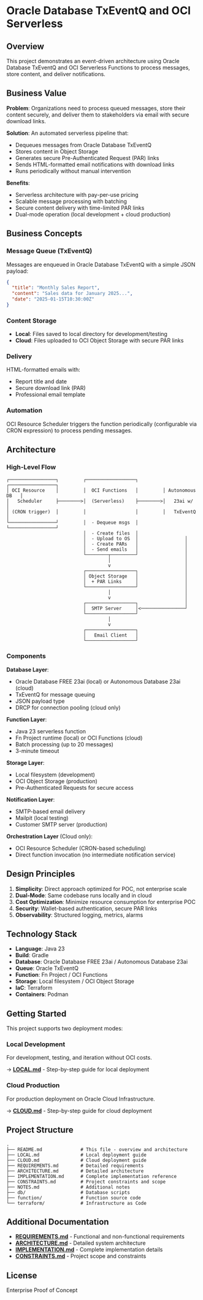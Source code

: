 # Oracle Database TxEventQ and OCI Serverless

## Overview

This project demonstrates an event-driven architecture using Oracle Database TxEventQ and OCI Serverless Functions to process messages, store content, and deliver notifications.

## Business Value

**Problem**: Organizations need to process queued messages, store their content securely, and deliver them to stakeholders via email with secure download links.

**Solution**: An automated serverless pipeline that:
- Dequeues messages from Oracle Database TxEventQ
- Stores content in Object Storage
- Generates secure Pre-Authenticated Request (PAR) links
- Sends HTML-formatted email notifications with download links
- Runs periodically without manual intervention

**Benefits**:
- Serverless architecture with pay-per-use pricing
- Scalable message processing with batching
- Secure content delivery with time-limited PAR links
- Dual-mode operation (local development + cloud production)

## Business Concepts

### Message Queue (TxEventQ)
Messages are enqueued in Oracle Database TxEventQ with a simple JSON payload:
```json
{
  "title": "Monthly Sales Report",
  "content": "Sales data for January 2025...",
  "date": "2025-01-15T10:30:00Z"
}
```

### Content Storage
- **Local**: Files saved to local directory for development/testing
- **Cloud**: Files uploaded to OCI Object Storage with secure PAR links

### Delivery
HTML-formatted emails with:
- Report title and date
- Secure download link (PAR)
- Professional email template

### Automation
OCI Resource Scheduler triggers the function periodically (configurable via CRON expression) to process pending messages.

## Architecture

### High-Level Flow
```
┌─────────────────┐         ┌──────────────────┐         ┌─────────────────┐
│ OCI Resource    │         │  OCI Functions   │         │ Autonomous DB   │
│   Scheduler     ├────────>│  (Serverless)    ├────────>│   23ai w/       │
│ (CRON trigger)  │         │                  │         │   TxEventQ      │
└─────────────────┘         │  - Dequeue msgs  │         └─────────────────┘
                            │  - Create files  │
                            │  - Upload to OS  │                 │
                            │  - Create PARs   │                 │
                            │  - Send emails   │                 │
                            └────────┬─────────┘                 │
                                     │                           │
                                     v                           │
                            ┌──────────────────┐                 │
                            │ Object Storage   │                 │
                            │  + PAR Links     │                 │
                            └──────────────────┘                 │
                                     │                           │
                                     v                           │
                            ┌──────────────────┐                 │
                            │  SMTP Server     │<────────────────┘
                            └──────────────────┘
                                     │
                                     v
                            ┌──────────────────┐
                            │   Email Client   │
                            └──────────────────┘
```

### Components

**Database Layer**:
- Oracle Database FREE 23ai (local) or Autonomous Database 23ai (cloud)
- TxEventQ for message queuing
- JSON payload type
- DRCP for connection pooling (cloud only)

**Function Layer**:
- Java 23 serverless function
- Fn Project runtime (local) or OCI Functions (cloud)
- Batch processing (up to 20 messages)
- 3-minute timeout

**Storage Layer**:
- Local filesystem (development)
- OCI Object Storage (production)
- Pre-Authenticated Requests for secure access

**Notification Layer**:
- SMTP-based email delivery
- Mailpit (local testing)
- Customer SMTP server (production)

**Orchestration Layer** (Cloud only):
- OCI Resource Scheduler (CRON-based scheduling)
- Direct function invocation (no intermediate notification service)

## Design Principles

1. **Simplicity**: Direct approach optimized for POC, not enterprise scale
2. **Dual-Mode**: Same codebase runs locally and in cloud
3. **Cost Optimization**: Minimize resource consumption for enterprise POC
4. **Security**: Wallet-based authentication, secure PAR links
5. **Observability**: Structured logging, metrics, alarms

## Technology Stack

- **Language**: Java 23
- **Build**: Gradle
- **Database**: Oracle Database FREE 23ai / Autonomous Database 23ai
- **Queue**: Oracle TxEventQ
- **Function**: Fn Project / OCI Functions
- **Storage**: Local filesystem / OCI Object Storage
- **IaC**: Terraform
- **Containers**: Podman

## Getting Started

This project supports two deployment modes:

### Local Development
For development, testing, and iteration without OCI costs.

→ **[LOCAL.md](LOCAL.md)** - Step-by-step guide for local deployment

### Cloud Production
For production deployment on Oracle Cloud Infrastructure.

→ **[CLOUD.md](CLOUD.md)** - Step-by-step guide for cloud deployment

## Project Structure

```
.
├── README.md              # This file - overview and architecture
├── LOCAL.md               # Local deployment guide
├── CLOUD.md               # Cloud deployment guide
├── REQUIREMENTS.md        # Detailed requirements
├── ARCHITECTURE.md        # Detailed architecture
├── IMPLEMENTATION.md      # Complete implementation reference
├── CONSTRAINTS.md         # Project constraints and scope
├── NOTES.md               # Additional notes
├── db/                    # Database scripts
├── function/              # Function source code
└── terraform/             # Infrastructure as Code
```

## Additional Documentation

- **[REQUIREMENTS.md](REQUIREMENTS.md)** - Functional and non-functional requirements
- **[ARCHITECTURE.md](ARCHITECTURE.md)** - Detailed system architecture
- **[IMPLEMENTATION.md](IMPLEMENTATION.md)** - Complete implementation details
- **[CONSTRAINTS.md](CONSTRAINTS.md)** - Project scope and constraints

## License

Enterprise Proof of Concept
